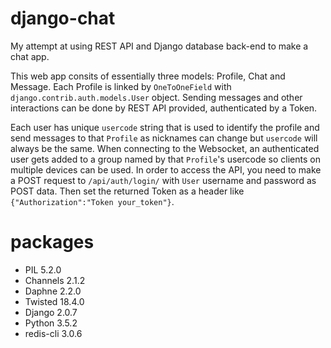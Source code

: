 # django-chat
My attempt at using REST API and Django database back-end to make a chat app.

This web app consits of essentially three models: Profile, Chat and Message. 
Each Profile is linked by `OneToOneField` with `django.contrib.auth.models.User` object. Sending messages and other interactions can be done by REST API provided, authenticated by a Token. 

Each user has unique `usercode` string that is used to identify the profile and send messages to that `Profile` as nicknames can change but `usercode` will always be the same. When connecting to the Websocket, an authenticated user gets added to a group named by that `Profile`'s usercode so clients on multiple devices can be used. In order to access the API, you need to make a POST request to `/api/auth/login/` with `User` username and password as POST data. Then set the returned Token as a header like `{"Authorization":"Token your_token"}`.

# packages
- PIL 5.2.0
- Channels 2.1.2
- Daphne 2.2.0
- Twisted 18.4.0
- Django 2.0.7
- Python 3.5.2
- redis-cli 3.0.6